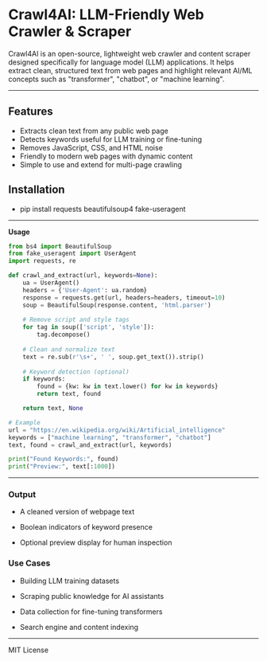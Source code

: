 # Crawl4AI: LLM-Friendly Web Crawler & Scraper

Crawl4AI is an open-source, lightweight web crawler and content scraper designed specifically for language model (LLM) applications. It helps extract clean, structured text from web pages and highlight relevant AI/ML concepts such as "transformer", "chatbot", or "machine learning".

---

##  Features

-  Extracts clean text from any public web page
-  Detects keywords useful for LLM training or fine-tuning
-  Removes JavaScript, CSS, and HTML noise
-  Friendly to modern web pages with dynamic content
-  Simple to use and extend for multi-page crawling

## Installation
- pip install requests beautifulsoup4 fake-useragent
---
**Usage**
```python
from bs4 import BeautifulSoup
from fake_useragent import UserAgent
import requests, re

def crawl_and_extract(url, keywords=None):
    ua = UserAgent()
    headers = {'User-Agent': ua.random}
    response = requests.get(url, headers=headers, timeout=10)
    soup = BeautifulSoup(response.content, 'html.parser')
    
    # Remove script and style tags
    for tag in soup(['script', 'style']):
        tag.decompose()
    
    # Clean and normalize text
    text = re.sub(r'\s+', ' ', soup.get_text()).strip()
    
    # Keyword detection (optional)
    if keywords:
        found = {kw: kw in text.lower() for kw in keywords}
        return text, found

    return text, None

# Example
url = "https://en.wikipedia.org/wiki/Artificial_intelligence"
keywords = ["machine learning", "transformer", "chatbot"]
text, found = crawl_and_extract(url, keywords)

print("Found Keywords:", found)
print("Preview:", text[:1000])
```
---

### Output

- A cleaned version of webpage text

- Boolean indicators of keyword presence

- Optional preview display for human inspection

### Use Cases

- Building LLM training datasets

- Scraping public knowledge for AI assistants

- Data collection for fine-tuning transformers

- Search engine and content indexing

---
MIT License 
